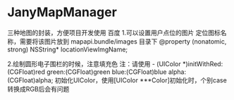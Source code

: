 # JanyMapManager
三种地图的封装，方便项目开发使用
百度
1.可以设置用户点位的图片
定位图标名称，需要将该图片放到 mapapi.bundle/images 目录下
@property (nonatomic, strong) NSString* locationViewImgName;

2.绘制圆形电子围栏的时候，注意填充色
注：请使用 - (UIColor *)initWithRed:(CGFloat)red green:(CGFloat)green blue:(CGFloat)blue alpha:(CGFloat)alpha; 初始化UIColor，使用[UIColor ***Color]初始化时，个别case转换成RGB后会有问题
